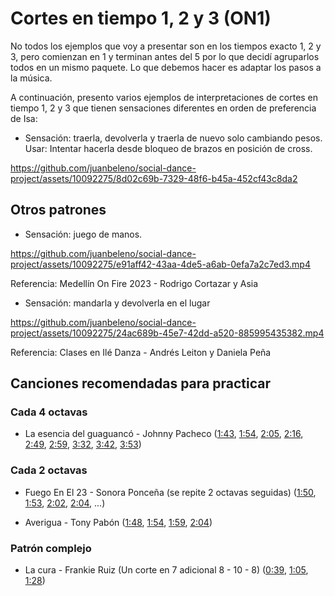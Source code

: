 # Cortes en tiempo 1, 2 y 3 (ON1)

No todos los ejemplos que voy a presentar son en los tiempos exacto 1, 2 y 3, pero comienzan en 1 y terminan antes del 5 por lo que decidí agruparlos todos en un mismo paquete. Lo que debemos hacer es adaptar los pasos a la música.

A continuación, presento varios ejemplos de interpretaciones de cortes en tiempo 1, 2 y 3 que tienen sensaciones diferentes en orden de preferencia de Isa:

- Sensación: traerla, devolverla y traerla de nuevo solo cambiando pesos. Usar: Intentar hacerla desde bloqueo de brazos en posición de cross.

https://github.com/juanbeleno/social-dance-project/assets/10092275/8d02c69b-7329-48f6-b45a-452cf43c8da2


## Otros patrones

- Sensación: juego de manos.

https://github.com/juanbeleno/social-dance-project/assets/10092275/e91aff42-43aa-4de5-a6ab-0efa7a2c7ed3.mp4

Referencia: Medellín On Fire 2023 - Rodrigo Cortazar y Asia

- Sensación: mandarla y devolverla en el lugar

https://github.com/juanbeleno/social-dance-project/assets/10092275/24ac689b-45e7-42dd-a520-885995435382.mp4

Referencia: Clases en Ilé Danza - Andrés Leiton y Daniela Peña


## Canciones recomendadas para practicar

### Cada 4 octavas

- La esencia del guaguancó - Johnny Pacheco ([1:43](https://youtu.be/G_cQrxL3v88?si=OeR67MOqUyhnRDG1&t=103), [1:54](https://youtu.be/G_cQrxL3v88?si=Vm4_ZTq7vrUuTxwo&t=114), [2:05](https://youtu.be/G_cQrxL3v88?si=W0uKAxza7zrTfV8y&t=125), [2:16](https://youtu.be/G_cQrxL3v88?si=UbmN42_iKnDrTyzO&t=136), [2:49](https://youtu.be/G_cQrxL3v88?si=A6Mv8_ohcFmRtBHD&t=169), [2:59](https://youtu.be/G_cQrxL3v88?si=Wo-h9DzCf2p2xMDN&t=179), [3:32](https://youtu.be/G_cQrxL3v88?si=iU921Jl6iPu5d57a&t=212), [3:42](https://youtu.be/G_cQrxL3v88?si=1yGmAyXfVmWKg8Hd&t=222), [3:53](https://youtu.be/G_cQrxL3v88?si=cBT6UnS15o4REzai&t=233))

### Cada 2 octavas

- Fuego En El 23 - Sonora Ponceña (se repite 2 octavas seguidas) ([1:50](https://youtu.be/5404tYDaTfk?si=ed4Puoh1OSBut5JN&t=110), [1:53](https://youtu.be/5404tYDaTfk?si=-XwrFL5uwpR7RI6v&t=113), [2:02](https://youtu.be/5404tYDaTfk?si=xnzz7Bgz07KiEmxd&t=122), [2:04](https://youtu.be/5404tYDaTfk?si=twHpeZgDNmZINW3d&t=125), ...)

- Averigua - Tony Pabón ([1:48](https://youtu.be/qUvhikdoGpM?si=e9LcmRvyjB96T7Ze&t=108), [1:54](https://youtu.be/qUvhikdoGpM?si=BzSd6T8tsdTY8UYI&t=114), [1:59](https://youtu.be/qUvhikdoGpM?si=jRL0pXZkxA30auhJ&t=119), [2:04](https://youtu.be/qUvhikdoGpM?si=fEtosPx4txuatjvk&t=124))

### Patrón complejo

- La cura - Frankie Ruiz (Un corte en 7 adicional 8 - 10 - 8) ([0:39](https://youtu.be/CO0g4WUObCE?si=vmZ0K3AjCifVZB1_&t=39), [1:05](https://youtu.be/CO0g4WUObCE?si=W2CoZeeCB_OY_VqX&t=65), [1:28](https://youtu.be/CO0g4WUObCE?si=cmDXP3DhYhxx_i7P&t=88))
